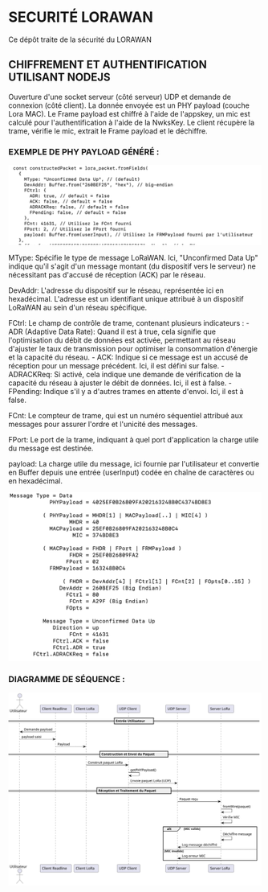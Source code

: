 # SECURITÉ LORAWAN
Ce dépôt traite de la sécurité du LORAWAN

## CHIFFREMENT ET AUTHENTIFICATION UTILISANT NODEJS
Ouverture d'une socket serveur (côté serveur) UDP et demande de connexion (côté client). La donnée envoyée est un PHY payload (couche Lora MAC). Le Frame payload est chiffré à l'aide de l'appskey, un mic est calculé pour l'authentification à l'aide de la NwksKey. Le client récupère la trame, vérifie le mic, extrait le Frame payload et le déchiffre.

### EXEMPLE DE PHY PAYLOAD GÉNÉRÉ :
![Alt text](trame2.png)

MType: Spécifie le type de message LoRaWAN. Ici, "Unconfirmed Data Up" indique qu'il s'agit d'un message montant (du dispositif vers le serveur) ne nécessitant pas d'accusé de réception (ACK) par le réseau.

DevAddr: L'adresse du dispositif sur le réseau, représentée ici en hexadécimal. L'adresse est un identifiant unique attribué à un dispositif LoRaWAN au sein d'un réseau spécifique.

FCtrl: Le champ de contrôle de trame, contenant plusieurs indicateurs :
        - ADR (Adaptive Data Rate): Quand il est à true, cela signifie que l'optimisation du débit de données est activée, permettant au réseau d'ajuster le taux de transmission pour optimiser la consommation d'énergie et la capacité du réseau.
        - ACK: Indique si ce message est un accusé de réception pour un message précédent. Ici, il est défini sur false.
        - ADRACKReq: Si activé, cela indique une demande de vérification de la capacité du réseau à ajuster le débit de données. Ici, il est à false.
        - FPending: Indique s'il y a d'autres trames en attente d'envoi. Ici, il est à false.

FCnt: Le compteur de trame, qui est un numéro séquentiel attribué aux messages pour assurer l'ordre et l'unicité des messages.

FPort: Le port de la trame, indiquant à quel port d'application la charge utile du message est destinée.

payload: La charge utile du message, ici fournie par l'utilisateur et convertie en Buffer depuis une entrée (userInput) codée en chaîne de caractères ou en hexadécimal.

![Alt text](trame.png)
### DIAGRAMME DE SÉQUENCE :
![Alt text](seqlorasocket.svg)
